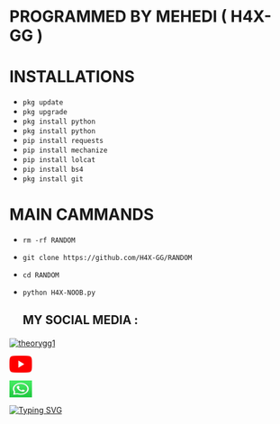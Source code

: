# PROGRAMMED BY MEHEDI ( H4X-GG )

# INSTALLATIONS

- `pkg update`
- `pkg upgrade`
- `pkg install python`
- `pkg install python`
- `pip install requests`
- `pip install mechanize`
- `pip install lolcat`
- `pip install bs4`
- `pkg install git`

# MAIN CAMMANDS

- `rm -rf RANDOM`
- `git clone https://github.com/H4X-GG/RANDOM`
- `cd RANDOM`
- `python H4X-NOOB.py`

  ##  MY SOCIAL MEDIA : <br>
<p align="left">
<a href="https://www.facebook.com/theorygg1" target="blank"><img align="center" src="https://raw.githubusercontent.com/rahuldkjain/github-profile-readme-generator/master/src/images/icons/Social/facebook.svg" alt="theorygg1" height="30" width="40" /></a>
</p>

<p align="left">
<a href="https://youtube.com/@H4XTERMUX" target="blank"><img align="center" src="https://github.com/H4X-GG/APP/blob/main/9a59817eac70327b226ee3fe81f200c5.jpg" alt="theorygg1" height="30" width="40" /></a>
</p>

<p align="left">
<a href="https://wa.me/8801982386362?text=Assalamualaikum%20Mehedi%20(H4X)%20" target="blank"><img align="center" src="https://github.com/H4X-GG/APP/blob/main/565d10f8de6d9e9b29586c23d487ed7f.jpg" alt="theorygg1" height="30" width="40" /></a>
</p>






[![Typing SVG](https://readme-typing-svg.herokuapp.com?color=%23F70B10&size=27&lines=THANKS+FOR+VISITING+MY+PROFILE)](https://git.io/typing-svg)
